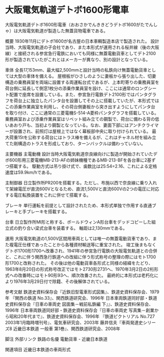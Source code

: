 # 大阪電気軌道デトボ1600形電車

大阪電気軌道デトボ1600形電車（おおさかでんききどうデトボ1600がたでんしゃ）は大阪電気軌道が製造した無蓋貨物電車である。

概要
1930年11月にデトボ1600が名古屋の日本車輌製造本店で製造された。
設計当時、大阪電気軌道の子会社であり、また本形式が運用される桜井線（後の大阪線）と接続される参宮急行電鉄においても同様に無蓋電動貨車としてデト2100形が製造されていたがこれとはメーカーが異なり、別の設計となっている。

車体
全長17,153mm、最大幅2,500mmと設計当時の私鉄向け無蓋電動貨車としては大型の車体を備える。
屋根板がひさしのように妻板から張り出した、切妻構造の乗務員室を両端に設置する両運転台式であるが、上本町寄りの乗務員室を荷台側に延長して側窓1枚分の添乗作業員室を設け、ここには通常のロングシート配置で座席を設置している。また、参宮急行電鉄デト2100形ではパンタグラフを荷台上に独立したパンタ台を設置してその上に搭載していたが、本形式ではこの添乗作業員室を利用し、その荷台側妻板から突き出すようにしてパンタ台を取り付け、ここに通常の三菱電機S-514-A菱枠パンタグラフを搭載している。
乗務員室および添乗作業員室はリベット組み立ての鋼製で、荷台に備わる背の低いあおり戸も、当初より鋼製となっている。なお、妻面下部にはアンチクライマーが設置され、前照灯は屋根上ではなく幕板部中央に取り付けられている。
最大荷重15tを公称する荷台にはトラス棒を備えるが、これはチャネル材を組み立てた剛構造のトラスを形成しており、ターンバックルは備わっていない。

主要機器
主電動機
設計当時大阪電気軌道奈良線向けに製造が開始されていたデボ600形用三菱電機MB-213-AFの姉妹機種であるMB-213-BFを各台車に2基ずつ搭載する。
駆動方式は吊り掛け式で、歯数比は25:54=2.16、これによる定格速度は59.9km/hである。

主制御器
日立製作所PR200を搭載する。ただし、布施以西で奈良線に乗り入れて架線電圧が直流600Vとなるため、直流1,500Vと直流600Vの2つの電圧に対応する電圧転換装置をこれに併せて搭載する。

ブレーキ
単行運転を前提として設計されたため、本形式単独で作用する直通ブレーキと手ブレーキを搭載する。

台車
日立製作所MI形と称する、ボールドウィンA形台車をデッドコピーした組立式の釣り合い梁式台車を装着する。
軸距は2,130mmである。

運用
大阪電気軌道の1,500V区間用車両としては唯一の無蓋電動貨車であり、また複電圧仕様であったことから各種資材輸送等に重宝された。
竣工後まもなくデトボ1700形1700へ改番され、1941年の参宮急行電鉄の大阪電気軌道との合併と、これに伴う関西急行鉄道への改組に伴う形式称号の整理の際にはモト1700形1700と改称された。
その後は他の電動貨車各形式と同様の経緯をたどり、1963年8月20日の形式称号改正ではモト2730形2731へ、1970年3月2日の2桁形式への改番時にはモト90形93へ、順次改番された。
最終的に本形式は老朽化により1976年3月29日付で除籍、その後解体されている。

参考文献
鉄道史資料保存会『近鉄旧型電車形式図集』、鉄道史資料保存会、1979年
『関西の鉄道 No.33』、関西鉄道研究会、1996年
日本車両鉄道同好部・鉄道史資料保存会『日車の車両史 図面集－戦前私鉄編 下』』、鉄道史資料保存会、1996年
日本車両鉄道同好部・鉄道史資料保存会『日車の車両史 写真集－創業から昭和20年代まで』、鉄道史資料保存会、1996年
『鉄道ピクトリアル No.727 2003年1月臨時増刊号』、電気車研究会、2003年
藤井信夫『車両発達史シリーズ8 近畿日本鉄道 一般車 第1巻』、関西鉄道研究会、2008年

脚注
外部リンク
鉄路の名優 電動貨車 - 近畿日本鉄道

関連項目
近畿日本鉄道の車両形式